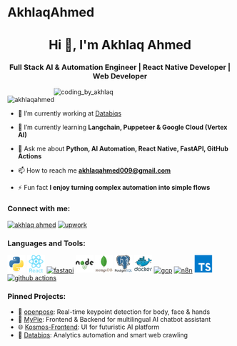 # AkhlaqAhmed

<h1 align="center">Hi 👋, I'm Akhlaq Ahmed</h1>
<h3 align="center">Full Stack AI & Automation Engineer | React Native Developer | Web Developer</h3>
<img align="right" alt="coding_by_akhlaq" width="400" src="https://www.sciencenews.org/wp-content/uploads/2023/04/040823_chatgpt_feat.gif"/>
<p align="left"> <img src="https://komarev.com/ghpvc/?username=akhlaqahmed&label=Profile%20views&color=0e75b6&style=flat" alt="akhlaqahmed" /> </p>

- 🔭 I’m currently working at [Databiqs](https://www.databiqs.com/)

- 🌱 I’m currently learning **Langchain, Puppeteer & Google Cloud (Vertex AI)**

- 💬 Ask me about **Python, AI Automation, React Native, FastAPI, GitHub Actions**

- 📫 How to reach me **akhlaqahmed009@gmail.com**

- ⚡ Fun fact **I enjoy turning complex automation into simple flows**

<h3 align="left">Connect with me:</h3>
<p align="left">
<a href="https://www.linkedin.com/in/akhlaq-ahmed-44a820210" target="blank"><img align="center" src="https://raw.githubusercontent.com/rahuldkjain/github-profile-readme-generator/master/src/images/icons/Social/linked-in-alt.svg" alt="akhlaq ahmed" height="30" width="40" /></a>
<a href="https://www.upwork.com/freelancers/~013cf21af53cadea82" target="blank"><img align="center" src="https://img.icons8.com/color/48/000000/upwork.png" alt="upwork" height="30" width="30" /></a>
</p>

<h3 align="left">Languages and Tools:</h3>
<p align="left">
<a href="https://www.python.org" target="_blank"><img src="https://raw.githubusercontent.com/devicons/devicon/master/icons/python/python-original.svg" alt="python" width="40" height="40"/></a>
<a href="https://reactjs.org/" target="_blank"><img src="https://raw.githubusercontent.com/devicons/devicon/master/icons/react/react-original-wordmark.svg" alt="react" width="40" height="40"/></a>
<a href="https://fastapi.tiangolo.com/" target="_blank"><img src="https://cdn.worldvectorlogo.com/logos/fastapi.svg" alt="fastapi" width="40" height="40"/></a>
<a href="https://nodejs.org" target="_blank"><img src="https://raw.githubusercontent.com/devicons/devicon/master/icons/nodejs/nodejs-original-wordmark.svg" alt="nodejs" width="40" height="40"/></a>
<a href="https://www.mongodb.com/" target="_blank"><img src="https://raw.githubusercontent.com/devicons/devicon/master/icons/mongodb/mongodb-original-wordmark.svg" alt="mongodb" width="40" height="40"/></a>
<a href="https://www.postgresql.org/" target="_blank"><img src="https://raw.githubusercontent.com/devicons/devicon/master/icons/postgresql/postgresql-original-wordmark.svg" alt="postgresql" width="40" height="40"/></a>
<a href="https://www.docker.com/" target="_blank"><img src="https://raw.githubusercontent.com/devicons/devicon/master/icons/docker/docker-original-wordmark.svg" alt="docker" width="40" height="40"/></a>
<a href="https://cloud.google.com/" target="_blank"><img src="https://www.vectorlogo.zone/logos/google_cloud/google_cloud-icon.svg" alt="gcp" width="40" height="40"/></a>
<a href="https://n8n.io/" target="_blank"><img src="https://avatars.githubusercontent.com/u/45487711?s=200&v=4" alt="n8n" width="40" height="40"/></a>
<a href="https://www.typescriptlang.org/" target="_blank"><img src="https://raw.githubusercontent.com/devicons/devicon/master/icons/typescript/typescript-original.svg" alt="typescript" width="40" height="40"/></a>
<a href="https://github.com/features/actions" target="_blank"><img src="https://avatars.githubusercontent.com/u/44036562?s=200&v=4" alt="github actions" width="40" height="40"/></a>
</p>

<h3 align="left">Pinned Projects:</h3>

- 🚀 [openpose](https://github.com/AkhlaqAhmed/openpose): Real-time keypoint detection for body, face & hands  
- 💬 [MyPie](https://mypie.ai/): Frontend & Backend for multilingual AI chatbot assistant  
- 🌐 [Kosmos-Frontend](https://kosmos.vc/): UI for futuristic AI platform  
- 🧠 [Databiqs](https://www.databiqs.com/): Analytics automation and smart web crawling  
